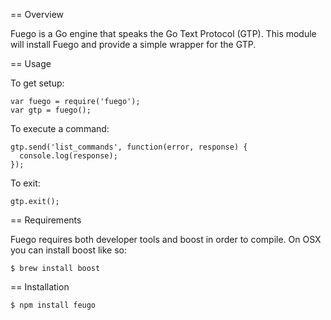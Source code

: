 == Overview

Fuego is a Go engine that speaks the Go Text Protocol (GTP). This module will install Fuego and provide a 
simple wrapper for the GTP.

== Usage

To get setup:

    var fuego = require('fuego');
    var gtp = fuego();

To execute a command:

    gtp.send('list_commands', function(error, response) {
      console.log(response);
    });

To exit:

    gtp.exit();

== Requirements

Fuego requires both developer tools and boost in order to compile. On OSX you can install boost like so:

    $ brew install boost

== Installation

    $ npm install feugo
